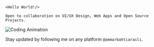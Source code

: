  ```
 <Hello World!/>

 Open to collaboration on UI/UX Design, Web Apps and Open Source Projects.
```

<img alt="Coding Animation" src="https://raw.githubusercontent.com/gist/patevs/b007a0e98fb216438d4cbf559fac4166/raw/88f20c9d749d756be63f22b09f3c4ac570bc5101/programming.gif">

Stay updated by following me on any platform `@ammarbahtiarasli`.
